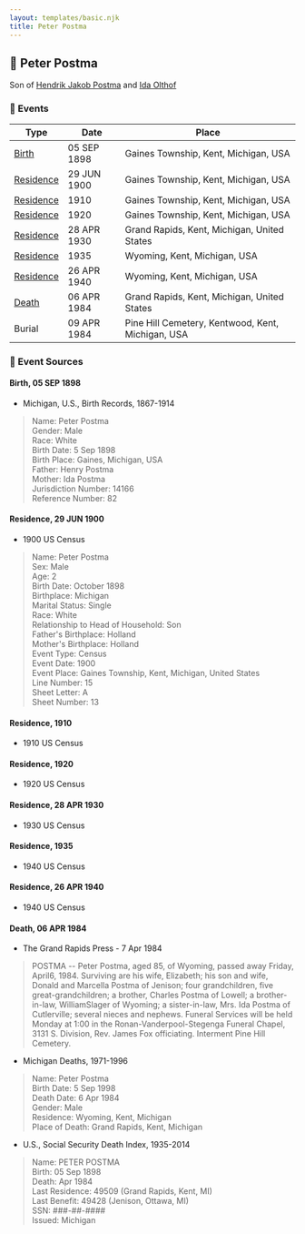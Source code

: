 ```yaml
---
layout: templates/basic.njk
title: Peter Postma
---
```

## 🔵 Peter Postma

Son of [Hendrik Jakob Postma](/people/3/31727152) and [Ida Olthof](/people/6/60020862)

### 📆 Events

Type | Date | Place
------ | ------ | ------
[Birth](#event-event-2) | 05 SEP 1898 | Gaines Township, Kent, Michigan, USA
[Residence](#event-event-0) | 29 JUN 1900 | Gaines Township, Kent, Michigan, USA
[Residence](#event-event-1) | 1910 | Gaines Township, Kent, Michigan, USA
[Residence](#event-event-2) | 1920 | Gaines Township, Kent, Michigan, USA
[Residence](#event-event-3) | 28 APR 1930 | Grand Rapids, Kent, Michigan, United States
[Residence](#event-event-4) | 1935 | Wyoming, Kent, Michigan, USA
[Residence](#event-event-5) | 26 APR 1940 | Wyoming, Kent, Michigan, USA
[Death](#event-event-9) | 06 APR 1984 | Grand Rapids, Kent, Michigan, United States
Burial | 09 APR 1984 | Pine Hill Cemetery, Kentwood, Kent, Michigan, USA

### 📰 Event Sources

#### <a id="event-event-2"></a> Birth, 05 SEP 1898
* Michigan, U.S., Birth Records, 1867-1914
>   
  > Name: Peter Postma  
  > Gender: Male  
  > Race: White  
  > Birth Date: 5 Sep 1898  
  > Birth Place: Gaines, Michigan, USA  
  > Father: Henry Postma  
  > Mother: Ida Postma  
  > Jurisdiction Number: 14166  
  > Reference Number: 82  
  >

#### <a id="event-event-0"></a> Residence, 29 JUN 1900
* 1900 US Census
>   
  > Name: Peter Postma  
  > Sex: Male  
  > Age: 2  
  > Birth Date: October 1898  
  > Birthplace: Michigan  
  > Marital Status: Single  
  > Race: White  
  > Relationship to Head of Household: Son  
  > Father's Birthplace: Holland  
  > Mother's Birthplace: Holland  
  > Event Type: Census  
  > Event Date: 1900  
  > Event Place: Gaines Township, Kent, Michigan, United States  
  > Line Number: 15  
  > Sheet Letter: A  
  > Sheet Number: 13  
  >

#### <a id="event-event-1"></a> Residence, 1910
* 1910 US Census

#### <a id="event-event-2"></a> Residence, 1920
* 1920 US Census

#### <a id="event-event-3"></a> Residence, 28 APR 1930
* 1930 US Census

#### <a id="event-event-4"></a> Residence, 1935
* 1940 US Census

#### <a id="event-event-5"></a> Residence, 26 APR 1940
* 1940 US Census

#### <a id="event-event-9"></a> Death, 06 APR 1984
* The Grand Rapids Press  - 7 Apr 1984
>   
  > POSTMA -- Peter Postma, aged 85, of Wyoming, passed away Friday, April6, 1984. Surviving are his wife, Elizabeth; his son and wife, Donald and Marcella Postma of Jenison; four grandchildren, five great-grandchildren; a brother, Charles Postma of Lowell; a brother-in-law, WilliamSlager of Wyoming; a sister-in-law, Mrs. Ida Postma of Cutlerville; several nieces and nephews. Funeral Services will be held Monday at 1:00 in the Ronan-Vanderpool-Stegenga Funeral Chapel, 3131 S. Division, Rev. James Fox officiating. Interment Pine Hill Cemetery.
* Michigan Deaths, 1971-1996
>   
  > Name:  Peter Postma  
  > Birth Date: 5 Sep 1998  
  > Death Date: 6 Apr 1984  
  > Gender: Male  
  > Residence: Wyoming, Kent, Michigan  
  > Place of Death: Grand Rapids, Kent, Michigan
* U.S., Social Security Death Index, 1935-2014
>   
  > Name: PETER POSTMA  
  > Birth: 05 Sep 1898  
  > Death: Apr 1984  
  > Last Residence: 49509 (Grand Rapids, Kent, MI)  
  > Last Benefit: 49428 (Jenison, Ottawa, MI)  
  > SSN: ###-##-####  
  > Issued: Michigan

